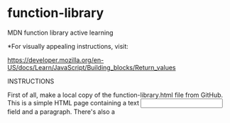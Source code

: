 # function-library
MDN function library active learning

*For visually appealing instructions, visit:

https://developer.mozilla.org/en-US/docs/Learn/JavaScript/Building_blocks/Return_values


INSTRUCTIONS

First of all, make a local copy of the function-library.html file from GitHub. This is a simple HTML page containing a text <input> field and a paragraph. There's also a <script> element, in which we have stored a reference to both HTML elements in two variables. This little page will allow you to enter a number into the text box, and display different numbers related to it in the paragraph below.
Let's add some useful functions to this <script> element. Below the two existing lines of JavaScript, add the following function definitions:
function squared(num) {
  return num * num;
}

function cubed(num) {
  return num * num * num;
}

function factorial(num) {
  if (num < 0) return undefined;
  if (num == 0) return 1;
  let x = num - 1;
  while (x > 1) {
    num *= x;
    x--;
  }
  return num;
}
Copy to Clipboard
The squared() and cubed() functions are fairly obvious — they return the square or cube of the number that was given as a parameter. The factorial() function returns the factorial of the given number.
Next, we're going to include a way to print out information about the number entered into the text input. Enter the following event handler below the existing functions:
input.addEventListener('change', () => {
  const num = parseFloat(input.value);
  if (isNaN(num)) {
    para.textContent = 'You need to enter a number!';
  } else {
    para.textContent = `${num} squared is ${squared(num)}. `;
    para.textContent += `${num} cubed is ${cubed(num)}. `;
    para.textContent += `${num} factorial is ${factorial(num)}. `;
  }
});
Copy to Clipboard
Here we are adding a listener to the change event. It runs whenever the change event fires on the text input — that is, when a new value is entered into the text input, and submitted (e.g., enter a value, then un-focus the input by pressing Tab or Return). When this anonymous function runs, the value in the input is stored in the num constant. Next, we do a conditional test. If the entered value is not a number, an error message is printed to the paragraph. The test looks at whether the expression isNaN(num) returns true. The isNaN() function to test whether the num value is not a number — if so, it returns true, and if not, it returns false. If the test returns false, the num value is a number. Therefore, a sentence is printed out inside the paragraph element that states the square, cube, and factorial values of the number. The sentence calls the squared(), cubed(), and factorial() functions to calculate the required values.
Save your code, load it in a browser, and try it out.